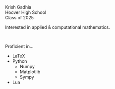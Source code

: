Krish Gadhia  
Hoover High School  
Class of 2025  

Interested in applied & computational mathematics.  

<br/>

Proficient in...
 - LaTeX
 - Python
   - Numpy
   - Matplotlib
   - Sympy
 - Lua
